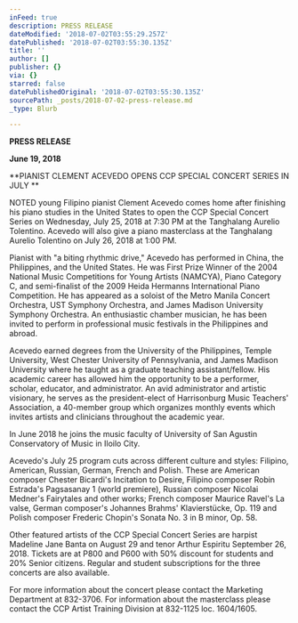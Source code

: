 ```yaml
---
inFeed: true
description: PRESS RELEASE
dateModified: '2018-07-02T03:55:29.257Z'
datePublished: '2018-07-02T03:55:30.135Z'
title: ''
author: []
publisher: {}
via: {}
starred: false
datePublishedOriginal: '2018-07-02T03:55:30.135Z'
sourcePath: _posts/2018-07-02-press-release.md
_type: Blurb

---
```

**PRESS RELEASE**

**June 19, 2018**

**PIANIST CLEMENT ACEVEDO OPENS CCP SPECIAL CONCERT SERIES IN JULY  **

NOTED young Filipino pianist Clement Acevedo comes home after finishing his piano studies in the United States to open the CCP Special Concert Series on Wednesday, July 25, 2018 at 7:30 PM at the Tanghalang Aurelio Tolentino. Acevedo will also give a piano masterclass at the Tanghalang Aurelio Tolentino on July 26, 2018 at 1:00 PM. 

Pianist with "a biting rhythmic drive," Acevedo has performed in China, the Philippines, and the United States.  He was First Prize Winner of the 2004 National Music Competitions for Young Artists (NAMCYA), Piano Category C, and semi-finalist of the 2009 Heida Hermanns International Piano Competition. He has appeared as a soloist of the Metro Manila Concert Orchestra, UST Symphony Orchestra, and James Madison University Symphony Orchestra. An enthusiastic chamber musician, he has been invited to perform in professional music festivals in the Philippines and abroad.

Acevedo earned degrees from the University of the Philippines, Temple University, West Chester University of Pennsylvania, and James Madison University where he taught as a graduate teaching assistant/fellow. His academic career has allowed him the opportunity to be a performer, scholar, educator, and administrator.  An avid administrator and artistic visionary, he serves as the president-elect of Harrisonburg Music Teachers' Association, a 40-member group which organizes monthly events which invites artists and clinicians throughout the academic year.

In June 2018 he joins the music faculty of University of San Agustin Conservatory of Music in Iloilo City.

Acevedo's July 25 program cuts across different culture and styles: Filipino, American, Russian, German, French and Polish. These are  American composer Chester Bicardi's  Incitation to Desire, Filipino composer Robin Estrada's Pagsasanay 1 (world premiere), Russian composer Nicolai Medner's Fairytales and other works; French composer Maurice Ravel's La valse, German composer's Johannes Brahms' Klavierstücke, Op. 119 and Polish composer Frederic Chopin's Sonata No. 3 in B minor, Op. 58\.

Other featured artists of the CCP Special Concert Series are harpist Madeline Jane Banta on August 29 and tenor Arthur Espiritu September 26, 2018\. Tickets are at P800 and P600 with 50% discount for students and 20% Senior citizens.  Regular and student subscriptions for the three concerts are also available. 

For more information about the concert please contact the Marketing Department at 832-3706\.  For information about the masterclass please contact the CCP Artist Training Division at 832-1125 loc. 1604/1605\.